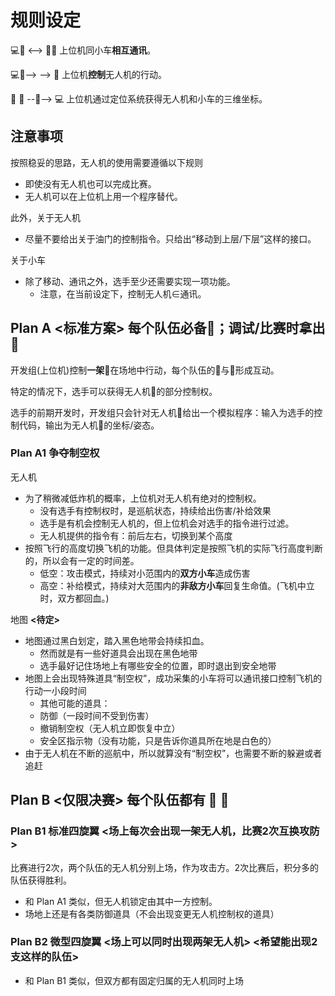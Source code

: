 # 规则设定

:computer::satellite: <--> :satellite::police_car:
上位机同小车**相互通讯**。

:computer::satellite:--> --> :rocket:
上位机**控制**无人机的行动。

:police_car: :rocket: --:dart:--> :computer:
上位机通过定位系统获得无人机和小车的三维坐标。

## 注意事项

按照稳妥的思路，无人机的使用需要遵循以下规则

- 即使没有无人机也可以完成比赛。
- 无人机可以在上位机上用一个程序替代。

此外，关于无人机

- 尽量不要给出关于油门的控制指令。只给出“移动到上层/下层”这样的接口。

关于小车

- 除了移动、通讯之外，选手至少还需要实现一项功能。
    - 注意，在当前设定下，控制无人机∈通讯。

## Plan A <标准方案> 每个队伍必备:police_car:；调试/比赛时拿出 :rocket: 

开发组(上位机)控制**一架**:rocket:在场地中行动，每个队伍的:police_car:与:rocket:形成互动。

特定的情况下，选手可以获得无人机:rocket:的部分控制权。

选手的前期开发时，开发组只会针对无人机:rocket:给出一个模拟程序：输入为选手的控制代码，输出为无人机:rocket:的坐标/姿态。

### Plan A1 争夺制空权

无人机

- 为了稍微减低炸机的概率，上位机对无人机有绝对的控制权。
    - 没有选手有控制权时，是巡航状态，持续给出伤害/补给效果
    - 选手是有机会控制无人机的，但上位机会对选手的指令进行过滤。
    - 无人机提供的指令有：前后左右，切换到某个高度
- 按照飞行的高度切换飞机的功能。但具体判定是按照飞机的实际飞行高度判断的，所以会有一定的时间差。
    - 低空：攻击模式，持续对小范围内的**双方小车**造成伤害
    - 高空：补给模式，持续对大范围内的**非敌方小车**回复生命值。(飞机中立时，双方都回血。)

地图 **<待定>**

- 地图通过黑白划定，踏入黑色地带会持续扣血。
    - 然而就是有一些好道具会出现在黑色地带
    - 选手最好记住场地上有哪些安全的位置，即时退出到安全地带
- 地图上会出现特殊道具“制空权”，成功采集的小车将可以通讯接口控制飞机的行动一小段时间
    - 其他可能的道具：
    - 防御（一段时间不受到伤害） 
    - 撤销制空权（无人机立即恢复中立）
    - 安全区指示物（没有功能，只是告诉你道具所在地是白色的） 
- 由于无人机在不断的巡航中，所以就算没有“制空权”，也需要不断的躲避或者追赶

## Plan B <仅限决赛> 每个队伍都有 :police_car: :rocket: 

### Plan B1 标准四旋翼 <场上每次会出现一架无人机，比赛2次互换攻防>

比赛进行2次，两个队伍的无人机分别上场，作为攻击方。2次比赛后，积分多的队伍获得胜利。

- 和 Plan A1 类似，但无人机锁定由其中一方控制。
- 场地上还是有各类防御道具（不会出现变更无人机控制权的道具）

### Plan B2 微型四旋翼 <场上可以同时出现两架无人机> <希望能出现2支这样的队伍>

- 和 Plan B1 类似，但双方都有固定归属的无人机同时上场
